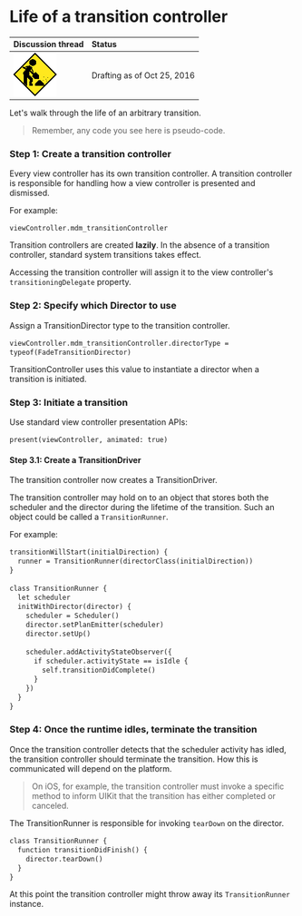 # Life of a transition controller

| Discussion thread | Status |
|:------------------|:-------|
| ![](../../../../../_assets/under-construction-flashing-barracade-animation.gif) | Drafting as of Oct 25, 2016 |

Let's walk through the life of an arbitrary transition.

> Remember, any code you see here is pseudo-code.

### Step 1: Create a transition controller

Every view controller has its own transition controller. A transition controller is responsible for handling how a view controller is presented and dismissed.

For example:

```
viewController.mdm_transitionController
```

Transition controllers are created **lazily**. In the absence of a transition controller, standard system transitions takes effect.

Accessing the transition controller will assign it to the view controller's `transitioningDelegate` property.

### Step 2: Specify which Director to use

Assign a TransitionDirector type to the transition controller.

```
viewController.mdm_transitionController.directorType = typeof(FadeTransitionDirector)
```

TransitionController uses this value to instantiate a director when a transition is initiated.

### Step 3: Initiate a transition

Use standard view controller presentation APIs:

```
present(viewController, animated: true)
```

#### Step 3.1: Create a TransitionDriver

The transition controller now creates a TransitionDriver.

The transition controller may hold on to an object that stores both the scheduler and the director during the lifetime of the transition. Such an object could be called a `TransitionRunner`.

For example:

```
transitionWillStart(initialDirection) {
  runner = TransitionRunner(directorClass(initialDirection))
}

class TransitionRunner {
  let scheduler
  initWithDirector(director) {
    scheduler = Scheduler()
    director.setPlanEmitter(scheduler)
    director.setUp()

    scheduler.addActivityStateObserver({
      if scheduler.activityState == isIdle {
        self.transitionDidComplete()
      }
    })
  }
}
```

### Step 4: Once the runtime idles, terminate the transition

Once the transition controller detects that the scheduler activity has idled, the transition controller should terminate the transition. How this is communicated will depend on the platform.

> On iOS, for example, the transition controller must invoke a specific method to inform UIKit that the transition has either completed or canceled.

The TransitionRunner is responsible for invoking `tearDown` on the director.

```
class TransitionRunner {
  function transitionDidFinish() {
    director.tearDown()
  }
}
```

At this point the transition controller might throw away its `TransitionRunner` instance.

